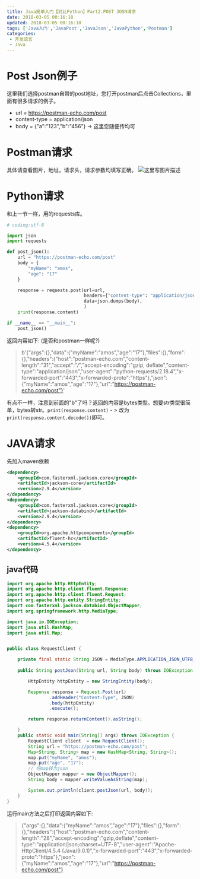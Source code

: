 ```yaml
---
title: Java简单入门【对比Python】Part2.POST JOSN请求
date: 2018-03-05 00:16:18
updated: 2018-03-05 00:16:18
tags: ['Java入门','JavaPost','JavaJson','JavaPython','Postman']
categories: 
 - 开发语言
 - Java
---
```


# Post Json例子

这里我们选择postman自带的post地址，您打开postman后点击Collections，里面有很多请求的例子。

- url = https://postman-echo.com/post
- content-type = application/json
- body = {"a":"123","b":"456"}  -> 这里您随便传均可


# Postman请求

具体请查看图片，地址，请求头，请求参数均填写正确。
![这里写图片描述](http://img.blog.csdn.net/20180305000252168?watermark/2/text/aHR0cDovL2Jsb2cuY3Nkbi5uZXQvYW1vc2Nu/font/5a6L5L2T/fontsize/400/fill/I0JBQkFCMA==/dissolve/70)

# Python请求

和上一节一样，用的requests库。

```python
# coding:utf-8

import json
import requests

def post_json():
    url = "https://postman-echo.com/post"
    body = {
        "myName": "amos",
        "age": "17"
    }

    response = requests.post(url=url,
                             headers={"content-type": "application/json"},
                             data=json.dumps(body),
                             )
    print(response.content)

if __name__ == "__main__":
    post_json()
```

返回内容如下: (是否和postman一样呢?)
>b'{"args":{},"data":{"myName":"amos","age":"17"},"files":{},"form":{},"headers":{"host":"postman-echo.com","content-length":"31","accept":"*/*","accept-encoding":"gzip, deflate","content-type":"application/json","user-agent":"python-requests/2.18.4","x-forwarded-port":"443","x-forwarded-proto":"https"},"json":{"myName":"amos","age":"17"},"url":"https://postman-echo.com/post"}'

有点不一样，注意到前面的"b"了吗？返回的内容是bytes类型。想要str类型很简单，bytes转str。`print(response.content)` - > 改为 `print(response.content.decode())`即可。

# JAVA请求

先加入maven依赖

```xml
<dependency>
    <groupId>com.fasterxml.jackson.core</groupId>
    <artifactId>jackson-core</artifactId>
    <version>2.9.4</version>
</dependency>
<dependency>
    <groupId>com.fasterxml.jackson.core</groupId>
    <artifactId>jackson-databind</artifactId>
    <version>2.9.4</version>
</dependency>
<dependency>
    <groupId>org.apache.httpcomponents</groupId>
    <artifactId>fluent-hc</artifactId>
    <version>4.5.4</version>
</dependency>
```

## java代码

```java
import org.apache.http.HttpEntity;
import org.apache.http.client.fluent.Response;
import org.apache.http.client.fluent.Request;
import org.apache.http.entity.StringEntity;
import com.fasterxml.jackson.databind.ObjectMapper;
import org.springframework.http.MediaType;

import java.io.IOException;
import java.util.HashMap;
import java.util.Map;


public class RequestClient {

    private final static String JSON = MediaType.APPLICATION_JSON_UTF8_VALUE;
    
	public String postJson(String url, String body) throws IOException {

        HttpEntity httpEntity = new StringEntity(body);

        Response response = Request.Post(url)
                .addHeader("Content-Type", JSON)
                .body(httpEntity)
                .execute();

        return response.returnContent().asString();

    }
    public static void main(String[] args) throws IOException {
        RequestClient client  = new RequestClient();
        String url = "https://postman-echo.com/post";
        Map<String, String> map = new HashMap<String, String>();
        map.put("myName", "amos");
        map.put("age", "17");
        // 将map转为json
        ObjectMapper mapper = new ObjectMapper();
        String body = mapper.writeValueAsString(map);

        System.out.println(client.postJson(url, body));
    }
}
```

运行main方法之后打印返回内容如下:

>{"args":{},"data":{"myName":"amos","age":"17"},"files":{},"form":{},"headers":{"host":"postman-echo.com","content-length":"28","accept-encoding":"gzip,deflate","content-type":"application/json;charset=UTF-8","user-agent":"Apache-HttpClient/4.5.4 (Java/9.0.1)","x-forwarded-port":"443","x-forwarded-proto":"https"},"json":{"myName":"amos","age":"17"},"url":"https://postman-echo.com/post"}